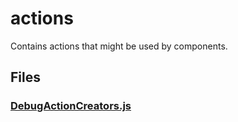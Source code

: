 # actions

Contains actions that might be used by components.

<!-- start generated readme -->

## Files  

### [DebugActionCreators.js](DebugActionCreators.js.md)  


<!-- end generated readme -->
